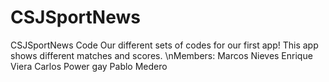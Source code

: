 # CSJSportNews
CSJSportNews Code
Our different sets of codes for our first app! This app shows different matches and scores.
\nMembers:
Marcos Nieves
Enrique Viera
Carlos Power gay
Pablo Medero
